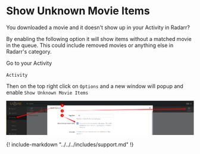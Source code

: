 # Show Unknown Movie Items

You downloaded a movie and it doesn't show up in your Activity in Radarr?

By enabling the following option it will show items without a matched movie in the queue. This could include removed movies or anything else in Radarr's category.

Go to your Activity

`Activity`

Then on the top right click on `Options` and a new window will popup and enable `Show Unknown Movie Items`

![!Enable Show Unknown Movie Items](images/Radarr-show-unknown-movie-item.png)

{! include-markdown "../../../includes/support.md" !}
<!-- --8<-- "includes/support.md" -->
